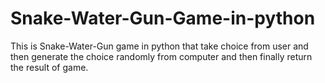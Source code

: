 # Snake-Water-Gun-Game-in-python
This is Snake-Water-Gun game in python that take choice from user and then generate the choice randomly from computer and then finally return the result of game.
